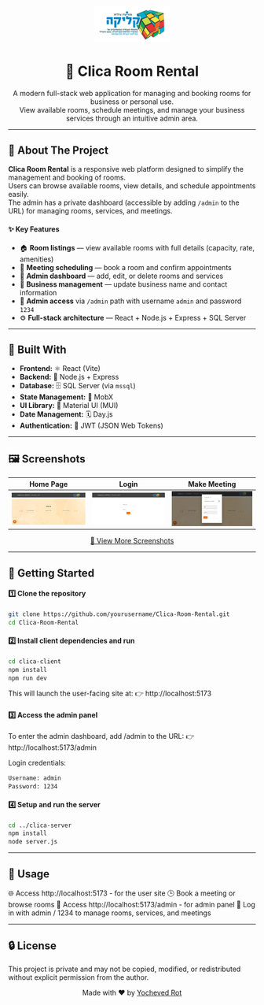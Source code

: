 <p align="center">
  <img src="images/logo.png" alt="Logo" width="30%" style="object-fit:cover;"/>
</p>

<h1 align="center">🏢 Clica Room Rental</h1>

<p align="center">
  A modern full-stack web application for managing and booking rooms for business or personal use.<br/>
  View available rooms, schedule meetings, and manage your business services through an intuitive admin area.
</p>

---

## 🏡 About The Project

**Clica Room Rental** is a responsive web platform designed to simplify the management and booking of rooms.  
Users can browse available rooms, view details, and schedule appointments easily.  
The admin has a private dashboard (accessible by adding `/admin` to the URL) for managing rooms, services, and meetings.

#### ✨ Key Features
- 🏠 **Room listings** — view available rooms with full details (capacity, rate, amenities)  
- 📅 **Meeting scheduling** — book a room and confirm appointments  
- 👤 **Admin dashboard** — add, edit, or delete rooms and services  
- 🏢 **Business management** — update business name and contact information  
- 🔐 **Admin access** via `/admin` path with username `admin` and password `1234`  
- ⚙️ **Full-stack architecture** — React + Node.js + Express + SQL Server  

---

## 🧩 Built With

- **Frontend:** ⚛️ React (Vite)  
- **Backend:** 🧱 Node.js + Express  
- **Database:** 🗄️ SQL Server (via `mssql`)  
- **State Management:** 🧭 MobX  
- **UI Library:** 🎨 Material UI (MUI)  
- **Date Management:** 🗓️ Day.js  
- **Authentication:** 🔐 JWT (JSON Web Tokens)  

---

## 🖼️ Screenshots

| Home Page | Login | Make Meeting |
|------------|---------------|----------------|
| ![Home Page](images/homePage.png) | ![Login](images/login.png) | ![Make Meeting](images/makeMeeting.png) |

<p align="center">
  <a href="https://github.com/YochevedRot/Clica-Room-Rental/tree/main/images">📸 View More Screenshots</a>
</p>

---

## 🚀 Getting Started

#### 1️⃣ Clone the repository
```bash
git clone https://github.com/yourusername/Clica-Room-Rental.git
cd Clica-Room-Rental
```
#### 2️⃣ Install client dependencies and run
```bash
cd clica-client
npm install
npm run dev
```
This will launch the user-facing site at:
👉 http://localhost:5173
#### 3️⃣ Access the admin panel
To enter the admin dashboard, add /admin to the URL:
👉 http://localhost:5173/admin

Login credentials:
```bash
Username: admin  
Password: 1234
```
#### 4️⃣ Setup and run the server
```bash
cd ../clica-server
npm install
node server.js
```

---

## 🧭 Usage

🌐 Access http://localhost:5173 - for the user site
🕒 Book a meeting or browse rooms
🔑 Access http://localhost:5173/admin - for admin panel
👤 Log in with admin / 1234 to manage rooms, services, and meetings

---

 ## 🔒 License
This project is private and may not be copied, modified, or redistributed without explicit permission from the author.

<p align="center">Made with ❤️ by <a href="https://github.com/YochevedRot">Yocheved Rot</a></p> 
